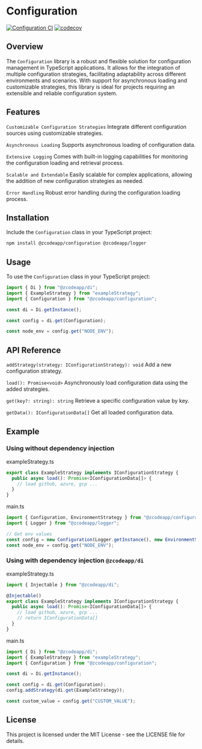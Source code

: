 # Configuration

[![Configuration CI](https://github.com/zcodeapp/msexpandable/actions/workflows/configuration-workflow.yml/badge.svg?branch=main)](https://github.com/zcodeapp/msexpandable/actions/workflows/configuration-workflow.yml) [![codecov](https://codecov.io/gh/zcodeapp/msexpandable/branch/main/graph/badge.svg?token=ZHJHX9L0CN&flag=configuration)](https://app.codecov.io/gh/zcodeapp/msexpandable/tree/main/src%2Fconfiguration%2Fsrc)

## Overview

The `Configuration` library is a robust and flexible solution for configuration management in TypeScript applications. It allows for the integration of multiple configuration strategies, facilitating adaptability across different environments and scenarios. With support for asynchronous loading and customizable strategies, this library is ideal for projects requiring an extensible and reliable configuration system.

## Features

`Customizable Configuration Strategies`
Integrate different configuration sources using customizable strategies.

`Asynchronous Loading`
Supports asynchronous loading of configuration data.

`Extensive Logging`
Comes with built-in logging capabilities for monitoring the configuration loading and retrieval process.

`Scalable and Extendable`
Easily scalable for complex applications, allowing the addition of new configuration strategies as needed.

`Error Handling`
Robust error handling during the configuration loading process.

## Installation

Include the `Configuration` class in your TypeScript project:

```bash
npm install @zcodeapp/configuration @zcodeapp/logger
```

## Usage

To use the `Configuration` class in your TypeScript project:

```typescript
import { Di } from "@zcodeapp/di";
import { ExampleStrategy } from "exampleStrategy";
import { Configuration } from "@zcodeapp/configuration";

const di = Di.getInstance();

const config = di.get(Configuration);

const node_env = config.get("NODE_ENV");
```

## API Reference

`addStrategy(strategy: IConfigurationStrategy): void`
Add a new configuration strategy.

`load(): Promise<void>`
Asynchronously load configuration data using the added strategies.

`get(key?: string): string`
Retrieve a specific configuration value by key.

`getData(): IConfigurationData[]`
Get all loaded configuration data.

## Example

### Using without dependency injection

exampleStrategy.ts
```typescript
export class ExampleStrategy implements IConfigurationStrategy {
  public async load(): Promise<IConfigurationData[]> {
    // load github, azure, gcp ...
  }
}
```

main.ts
```typescript
import { Configuration, EnvironmentStrategy } from "@zcodeapp/configuration";
import { Logger } from "@zcodeapp/logger";

// Get env values
const config = new Configuration(Logger.getInstance(), new EnvironmentStrategy());
const node_env = config.get("NODE_ENV");
```

### Using with dependency injection `@zcodeapp/di`

exampleStrategy.ts
```typescript
import { Injectable } from "@zcodeapp/di";

@Injectable()
export class ExampleStrategy implements IConfigurationStrategy {
  public async load(): Promise<IConfigurationData[]> {
    // load github, azure, gcp ...
    // return IConfigurationData[]
  }
}
```

main.ts
```typescript
import { Di } from "@zcodeapp/di";
import { ExampleStrategy } from "exampleStrategy";
import { Configuration } from "@zcodeapp/configuration";

const di = Di.getInstance();

const config = di.get(Configuration);
config.addStrategy(di.get(ExampleStrategy));

const custom_value = config.get("CUSTOM_VALUE");
```

## License

This project is licensed under the MIT License - see the LICENSE file for details.
